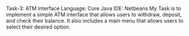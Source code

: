 Task-3: ATM Interface
Language: Core Java
IDE: Netbeans
My Task is to implement a simple ATM interface that allows users to withdraw, deposit, and check their balance. It also includes a main menu that allows users to select their desired option.
